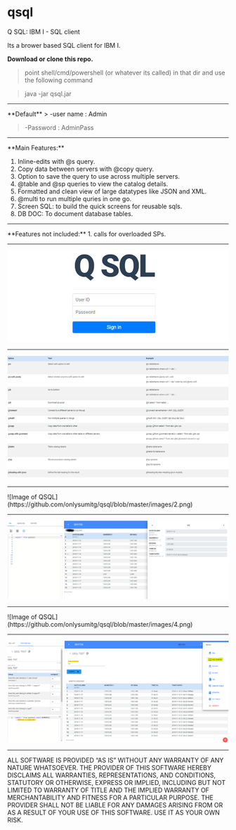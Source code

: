 # qsql
Q SQL: IBM I - SQL client

Its a brower based SQL client for IBM I. 

**Download or clone this repo.**
> point shell/cmd/powershell (or whatever its called) in that dir and use the following command

> java -jar qsql.jar
<hr/>
**Default**
> -user name : Admin

> -Password  : AdminPass
  
<hr/>
**Main Features:**

1. Inline-edits with @s query.
2. Copy data between servers with @copy query.
3. Option to save the query to use across multiple servers.
4. @table and @sp queries to view the catalog details.
5. Formatted and clean view of large datatypes like JSON and XML.
6. @multi to run multiple quries in one go.
7. Screen SQL: to build the quick screens for reusable sqls.
8. DB DOC: To document database tables.
<hr/>
**Features not included:**
1. calls for overloaded SPs.

 <hr/>
 
![Image of QSQL](https://github.com/onlysumitg/qsql/blob/master/images/1.png)

<hr/>

![Image of QSQL](https://github.com/onlysumitg/qsql/blob/master/images/6.png)
>
<hr>
![Image of QSQL](https://github.com/onlysumitg/qsql/blob/master/images/2.png)

>
<hr/>

![Image of QSQL](https://github.com/onlysumitg/qsql/blob/master/images/3.png)


>

<hr/>
![Image of QSQL](https://github.com/onlysumitg/qsql/blob/master/images/4.png)


>
<hr/>

![Image of QSQL](https://github.com/onlysumitg/qsql/blob/master/images/5.png)

>
<hr/>

ALL SOFTWARE IS PROVIDED “AS IS” WITHOUT ANY WARRANTY OF ANY NATURE WHATSOEVER. THE PROVIDER OF THIS SOFTWARE HEREBY DISCLAIMS ALL WARRANTIES, REPRESENTATIONS, AND CONDITIONS, STATUTORY OR OTHERWISE, EXPRESS OR IMPLIED, INCLUDING BUT NOT LIMITED TO WARRANTY OF TITLE AND THE IMPLIED WARRANTY OF MERCHANTABILITY AND FITNESS FOR A PARTICULAR PURPOSE. THE PROVIDER SHALL NOT BE LIABLE FOR ANY DAMAGES ARISING FROM OR AS A RESULT OF YOUR USE
OF THIS SOFTWARE. USE IT AS YOUR OWN RISK.
